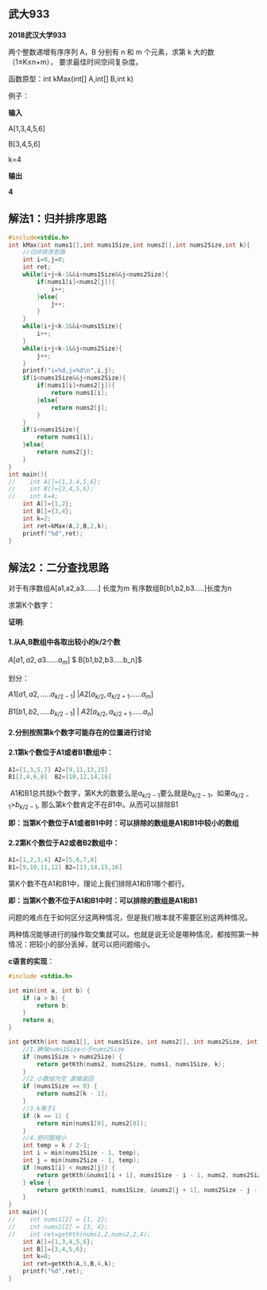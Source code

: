 ## 武大933

**2018武汉大学933**

两个整数递增有序序列 A，B 分别有 n 和 m 个元素，求第 k 大的数（1≤K≤n+m）， 要求最佳时间空间复杂度。

函数原型：int kMax(int[] A,int[] B,int k)

例子：

**输入**

A[1,3,4,5,6]

B[3,4,5,6]

k=4

**输出**

**4**

## 解法1：归并排序思路

``` c
#include<stdio.h>
int kMax(int nums1[],int nums1Size,int nums2[],int nums2Size,int k){
    //归并排序思路
    int i=0,j=0;
    int ret;
    while(i+j<k-1&&i<nums1Size&&j<nums2Size){
        if(nums1[i]<nums2[j]){
            i++;
        }else{
            j++;
        }
    }
    while(i+j<k-1&&i<nums1Size){
        i++;
    }
    while(i+j<k-1&&j<nums2Size){
        j++;
    }
    printf("i=%d,j=%d\n",i,j);
    if(i<nums1Size&&j<nums2Size){
        if(nums1[i]<nums2[j]){
            return nums1[i];
        }else{
            return nums2[j];
        }
    }
    if(i<nums1Size){
        return nums1[i];
    }else{
        return nums2[j];
    }
}
int main(){
//    int A[]={1,3,4,5,6};
//    int B[]={3,4,5,6};
//    int k=4;
    int A[]={1,2};
    int B[]={3,4};
    int k=2;
    int ret=kMax(A,2,B,2,k);
    printf("%d",ret);
}
```



## 解法2：二分查找思路



对于有序数组A[a1,a2,a3.......] 长度为m 有序数组B[b1,b2,b3.....]长度为n

求第K个数字：

**证明**:

#### 1.从A,B数组中各取出较小的k/2个数 

$A[a1,a2,a3......a_m]$       $ B[b1,b2,b3.....b_n]$

划分：

$A1[a1,a2,.....a_{k/2-1}]$ |$A2[a_{k/2},a_{k/2+1}......a_m]$

$B1[b1,b2,.....b_{k/2-1}]$  | $A2[a_{k/2},a_{k/2+1}......a_n]$

#### 2.分别按照第k个数字可能存在的位置进行讨论

####  2.1第k个数位于A1或者B1数组中：

```  c
A1=[1,3,5,7] A2=[9,11,13,15]
B1[2,4,6,8]  B2=[10,12,14,16]
```

​	A1和B1总共就k个数字，第K大的数要么是$a_{k/2-1}$要么就是$b_{k/2-1}$。如果$a_{k/2-1}$>$b_{k/2-1}$,  那么第k个数肯定不在$B1$中。从而可以排除B1

**即：当第K个数位于A1或者B1中时：可以排除的数组是A1和B1中较小的数组**

#### 2.2第K个数位于A2或者B2数组中：

``` c
A1=[1,2,3,4] A2=[5,6,7,8]
B1=[9,10,11,12] B2=[13,14,15,16]
```

第K个数不在A1和B1中，理论上我们排除A1和B1哪个都行。

**即：当第K个数不位于A1和B1中时：可以排除的数组是A1和B1**

问题的难点在于如何区分这两种情况，但是我们根本就不需要区别这两种情况。

两种情况能够进行的操作取交集就可以。也就是说无论是哪种情况，都按照第一种情况：把较小的部分丢掉，就可以把问题缩小。

**c语言的实现**：

``` c
#include <stdio.h>

int min(int a, int b) {
    if (a > b) {
        return b;
    }
    return a;
}

int getKth(int nums1[], int nums1Size, int nums2[], int nums2Size, int k) {
    //1.确保nums1Size小于nums2Size
    if (nums1Size > nums2Size) {
        return getKth(nums2, nums2Size, nums1, nums1Size, k);
    }
    //2.小数组为空 直接返回
    if (nums1Size == 0) {
        return nums2[k - 1];
    }
    //3.k等于1
    if (k == 1) {
        return min(nums1[0], nums2[0]);
    }
    //4.把问题缩小
    int temp = k / 2-1;
    int i = min(nums1Size - 1, temp);
    int j = min(nums2Size - 1, temp);
    if (nums1[i] < nums2[j]) {
        return getKth(&nums1[i + 1], nums1Size - i - 1, nums2, nums2Size, k - i - 1);
    } else {
        return getKth(nums1, nums1Size, &nums2[j + 1], nums2Size - j - 1, k - j - 1);
    }
}
int main(){
//    int nums1[2] = {1, 2};
//    int nums2[2] = {3, 4};
//    int ret=getKth(nums1,2,nums2,2,4);
    int A[]={1,3,4,5,6};
    int B[]={3,4,5,6};
    int k=8;
    int ret=getKth(A,5,B,4,k);
    printf("%d",ret);
}
```

